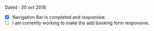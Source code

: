 Dated : 30 oct 2018

- [x] Navigation Bar is completed and responsive.
- [ ] I am currently working to make the add booking form responsive.
